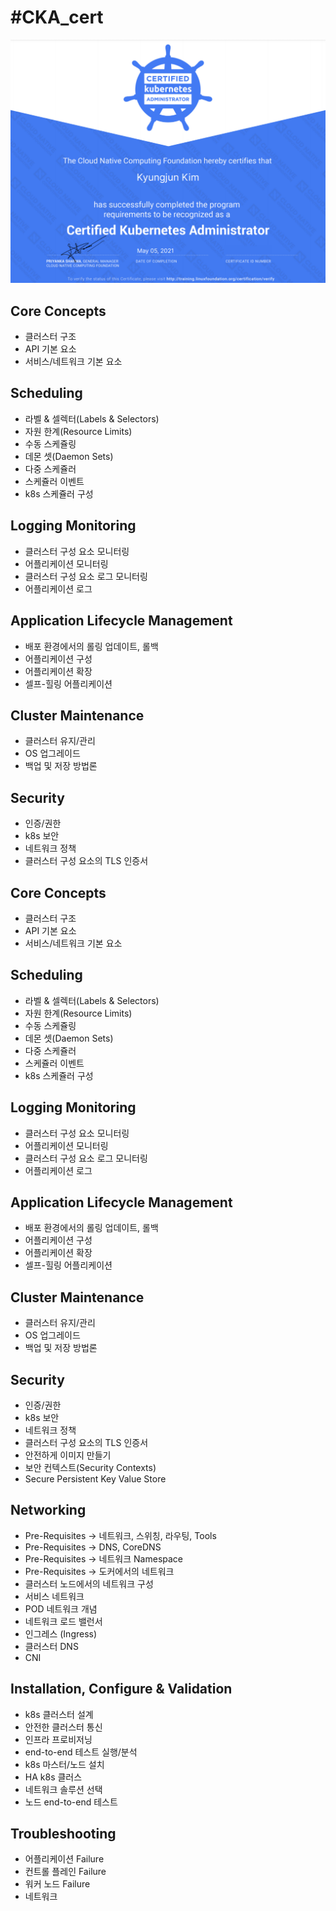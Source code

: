 #CKA_cert
==========

<img src = https://github.com/lksa4e/CKA_cert/blob/main/k8s%20cert.png>

## Core Concepts
  - 클러스터 구조
  - API 기본 요소
  - 서비스/네트워크 기본 요소

## Scheduling
  - 라벨 & 셀렉터(Labels & Selectors)
  - 자원 한계(Resource Limits)
  - 수동 스케쥴링
  - 데몬 셋(Daemon Sets)
  - 다중 스케쥴러
  - 스케쥴러 이벤트
  - k8s 스케쥴러 구성

## Logging Monitoring
  - 클러스터 구성 요소 모니터링
  - 어플리케이션 모니터링
  - 클러스터 구성 요소 로그 모니터링
  - 어플리케이션 로그

## Application Lifecycle Management
  - 배포 환경에서의 롤링 업데이트, 롤백
  - 어플리케이션 구성
  - 어플리케이션 확장
  - 셀프-힐링 어플리케이션

## Cluster Maintenance
  - 클러스터 유지/관리
  - OS 업그레이드
  - 백업 및 저장 방법론

## Security
  - 인증/권한
  - k8s 보안
  - 네트워크 정책
  - 클러스터 구성 요소의 TLS 인증서

## Core Concepts
  - 클러스터 구조
  - API 기본 요소
  - 서비스/네트워크 기본 요소

## Scheduling
  - 라벨 & 셀렉터(Labels & Selectors)
  - 자원 한계(Resource Limits)
  - 수동 스케쥴링
  - 데몬 셋(Daemon Sets)
  - 다중 스케쥴러
  - 스케쥴러 이벤트
  - k8s 스케쥴러 구성

## Logging Monitoring
  - 클러스터 구성 요소 모니터링
  - 어플리케이션 모니터링
  - 클러스터 구성 요소 로그 모니터링
  - 어플리케이션 로그

## Application Lifecycle Management
  - 배포 환경에서의 롤링 업데이트, 롤백
  - 어플리케이션 구성
  - 어플리케이션 확장
  - 셀프-힐링 어플리케이션

## Cluster Maintenance
  - 클러스터 유지/관리
  - OS 업그레이드
  - 백업 및 저장 방법론

## Security
  - 인증/권한
  - k8s 보안
  - 네트워크 정책
  - 클러스터 구성 요소의 TLS 인증서
  - 안전하게 이미지 만들기
  - 보안 컨텍스트(Security Contexts)
  - Secure Persistent Key Value Store

## Networking
  - Pre-Requisites -> 네트워크, 스위칭, 라우팅, Tools
  - Pre-Requisites -> DNS, CoreDNS
  - Pre-Requisites -> 네트워크 Namespace
  - Pre-Requisites -> 도커에서의 네트워크
  - 클러스터 노드에서의 네트워크 구성
  - 서비스 네트워크
  - POD 네트워크 개념
  - 네트워크 로드 밸런서
  - 인그레스 (Ingress)
  - 클러스터 DNS
  - CNI

## Installation, Configure & Validation
  - k8s 클러스터 설계
  - 안전한 클러스터 통신
  - 인프라 프로비저닝
  - end-to-end 테스트 실행/분석
  - k8s 마스터/노드 설치
  - HA k8s 클러스
  - 네트워크 솔루션 선택
  - 노드 end-to-end 테스트

## Troubleshooting
  - 어플리케이션 Failure
  - 컨트롤 플레인 Failure
  - 워커 노드 Failure
  - 네트워크
